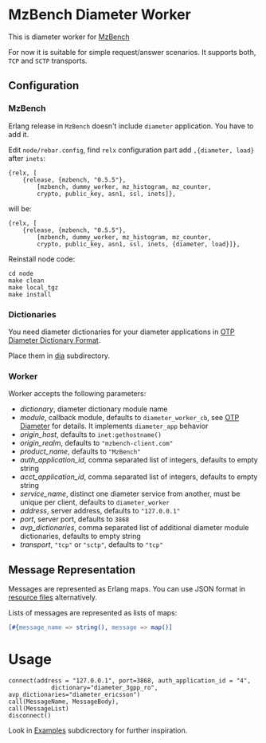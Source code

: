 # MzBench Diameter Worker #

This is diameter worker for [MzBench](https://github.com/satori-com/mzbench)

For now it is suitable for simple request/answer scenarios. 
It supports both, `TCP` and `SCTP` transports.

## Configuration

### MzBench

Erlang release in `MzBench` doesn't include `diameter` application. You have to add it.

Edit `node/rebar.config`, find `relx` configuration part add
`,{diameter, load}` after `inets`:

```
{relx, [
    {release, {mzbench, "0.5.5"},
        [mzbench, dummy_worker, mz_histogram, mz_counter,
        crypto, public_key, asn1, ssl, inets]},

```

will be:

```
{relx, [
    {release, {mzbench, "0.5.5"},
        [mzbench, dummy_worker, mz_histogram, mz_counter,
        crypto, public_key, asn1, ssl, inets, {diameter, load}]},

```

Reinstall node code:

```
cd node
make clean
make local_tgz
make install
```

### Dictionaries

You need diameter dictionaries for your diameter applications
in [OTP Diameter Dictionary Format](http://erlang.org/doc/man/diameter_dict.html).

Place them in [dia](dia) subdirectory.

### Worker

Worker accepts the following parameters:

  * *dictionary*, diameter dictionary module name
  * *module*, callback module, defaults to `diameter_worker_cb`, see [OTP Diameter](http://erlang.org/doc/man/diameter.html) for details. It implements `diameter_app` behavior 
  * *origin_host*, defaults to `inet:gethostname()`
  * *origin_realm*, defaults to `"mzbench-client.com"` 
  * *product_name*, defaults to `"MzBench"`
  * *auth_application_id*, comma separated list of integers, defaults to empty string
  * *acct_application_id*, comma separated list of integers, defaults to empty string
  * *service_name*, distinct one diameter service from another, must be unique per client, defaults to `diameter_worker`
  * *address*, server address, defaults to `"127.0.0.1"`
  * *port*, server port, defaults to `3868`
  * *avp_dictionaries*, comma separated list of additional diameter module dictionaries, defaults to empty string
  * *transport*, `"tcp"` or `"sctp"`, defaults to `"tcp"`

## Message Representation

Messages are represented as Erlang maps. You can use JSON format in
[resource files](https://satori-com.github.io/mzbench/scenarios/spec/#resource-files)
alternatively.

Lists of messages are represented as lists of maps:

``` erlang
[#{message_name => string(), message => map()]
```

# Usage

```
connect(address = "127.0.0.1", port=3868, auth_application_id = "4",
            dictionary="diameter_3gpp_ro", avp_dictionaries="diameter_ericsson")
call(MessageName, MessageBody),
call(MessageList)
disconnect()
```

Look in [Examples](./examples) subdicrectory for further inspiration.
